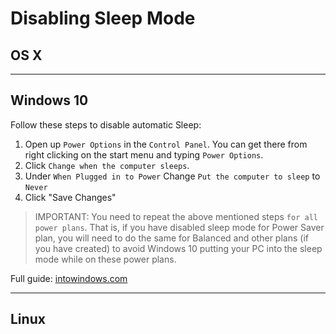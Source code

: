 # Disabling Sleep Mode

## OS X

---
## Windows 10

Follow these steps to disable automatic Sleep:

1. Open up `Power Options` in the `Control Panel`. You can get there from right clicking on the start menu and typing `Power Options`.
2. Click `Change when the computer sleeps`.
4. Under `When Plugged in to Power` Change `Put the computer to sleep` to `Never`
5. Click "Save Changes"

> IMPORTANT: You need to repeat the above mentioned steps `for all power plans`. That is, if you have disabled sleep mode for Power Saver plan, you will need to do the same for Balanced and other plans (if you have created) to avoid Windows 10 putting your PC into the sleep mode while on these power plans.

Full guide: [intowindows.com](https://www.intowindows.com/how-to-enable-or-disable-sleep-mode-in-windows-10/)

---

## Linux
